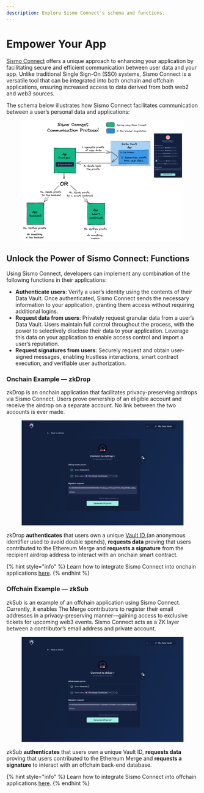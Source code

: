 ```yaml
---
description: Explore Sismo Connect's schema and functions.
---
```


# Empower Your App

[Sismo Connect](../#sismo-connect-the-crypto-native-sso) offers a unique approach to enhancing your application by facilitating secure and efficient communication between user data and your app. Unlike traditional Single Sign-On (SSO) systems, Sismo Connect is a versatile tool that can be integrated into both onchain and offchain applications, ensuring increased access to data derived from both web2 and web3 sources.

The schema below illustrates how Sismo Connect facilitates communication between a user’s personal data and applications:

<figure><img src="../.gitbook/assets/sismo-connect-2 (1).png" alt=""><figcaption></figcaption></figure>

## Unlock the Power of Sismo Connect: Functions

Using Sismo Connect, developers can implement any combination of the following functions in their applications:

* **Authenticate users**: Verify a user’s identity using the contents of their Data Vault. Once authenticated, Sismo Connect sends the necessary information to your application, granting them access without requiring additional logins.
* **Request data from users**: Privately request granular data from a user’s Data Vault. Users maintain full control throughout the process, with the power to selectively disclose their data to your application. Leverage this data on your application to enable access control and import a user’s reputation.
* **Request signatures from users**: Securely request and obtain user-signed messages, enabling trustless interactions, smart contract execution, and verifiable user authorization.

### Onchain Example — zkDrop

zkDrop is an onchain application that facilitates privacy-preserving airdrops via Sismo Connect. Users prove ownership of an eligible account and receive the airdrop on a separate account. No link between the two accounts is ever made.

<figure><img src="../.gitbook/assets/zkDrop_Gnenerate_ZK Proof_Enabeled.jpg" alt=""><figcaption></figcaption></figure>

zkDrop **authenticates** that users own a unique [Vault ID ](../knowledge-base/resources/technical-concepts/vault-and-proof-identifiers.md)(an anonymous identifier used to avoid double spends), **requests data** proving that users contributed to the Ethereum Merge and **requests a signature** from the recipient airdrop address to interact with an onchain smart contract.

{% hint style="info" %}
Learn how to integrate Sismo Connect into onchain applications [here](../build-with-sismo-connect/tutorials/onchain-tutorials/).
{% endhint %}

### Offchain Example — zkSub

zkSub is an example of an offchain application using Sismo Connect. Currently, it enables The Merge contributors to register their email addresses in a privacy-preserving manner—gaining access to exclusive tickets for upcoming web3 events. Sismo Connect acts as a ZK layer between a contributor’s email address and private account.

<figure><img src="../.gitbook/assets/zkSub_Gnenerate_ZK Proof_Enabeled.jpg" alt=""><figcaption></figcaption></figure>

zkSub **authenticates** that users own a unique Vault ID, **requests data** proving that users contributed to the Ethereum Merge and **requests a signature** to interact with an offchain back-end database.

{% hint style="info" %}
Learn how to integrate Sismo Connect into offchain applications [here](../build-with-sismo-connect/tutorials/offchain-tutorials.md).
{% endhint %}
